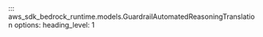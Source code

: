 ::: aws_sdk_bedrock_runtime.models.GuardrailAutomatedReasoningTranslation
    options:
        heading_level: 1
